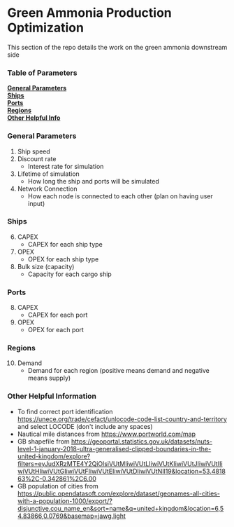 # Green Ammonia Production Optimization
This section of the repo details the work on the green ammonia downstream side

### Table of Parameters
**[General Parameters](#general-parameters)**<br>
**[Ships](#ships)**<br>
**[Ports](#ports)**<br>
**[Regions](#regions)**<br>
**[Other Helpful Info](#other-helpful-info)**<br>


### General Parameters
1. Ship speed
2. Discount rate
    * Interest rate for simulation
3. Lifetime of simulation
    * How long the ship and ports will be simulated
4. Network Connection
    * How each node is connected to each other (plan on having user input)
### Ships
6. CAPEX
    * CAPEX for each ship type
6. OPEX
    * OPEX for each ship type
7. Bulk size (capacity)
    * Capacity for each cargo ship
### Ports
8. CAPEX
    * CAPEX for each port
9. OPEX
    * OPEX for each port
### Regions
10. Demand
    * Demand for each region (positive means demand and negative means supply)

### Other Helpful Information
* To find correct port identification https://unece.org/trade/cefact/unlocode-code-list-country-and-territory and select LOCODE (don't include any spaces)
* Nautical mile distances from https://www.portworld.com/map
* GB shapefile from https://geoportal.statistics.gov.uk/datasets/nuts-level-1-january-2018-ultra-generalised-clipped-boundaries-in-the-united-kingdom/explore?filters=eyJudXRzMTE4Y2QiOlsiVUtMIiwiVUtLIiwiVUtKIiwiVUtJIiwiVUtIIiwiVUtHIiwiVUtGIiwiVUtFIiwiVUtEIiwiVUtDIiwiVUtNIl19&location=53.481863%2C-0.342861%2C6.00
* GB population of cities from https://public.opendatasoft.com/explore/dataset/geonames-all-cities-with-a-population-1000/export/?disjunctive.cou_name_en&sort=name&q=united+kingdom&location=6,54.83866,0.0769&basemap=jawg.light